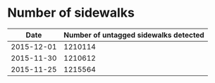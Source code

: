 # Number of sidewalks

| Date | Number of untagged sidewalks detected |
| --- | --- |
| 2015-12-01 | 1210114 |
| 2015-11-30 | 1210612 |
| 2015-11-25 | 1215564 |
